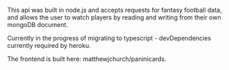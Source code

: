 This api was built in node.js and accepts requests for fantasy football data, and allows the user to watch players by reading and writing from their own mongoDB document.

Currently in the progress of migrating to typescript - devDependencies currently required by heroku.

The frontend is built here: matthewjchurch/paninicards.
